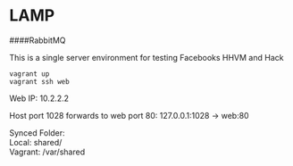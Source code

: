 LAMP
===

####RabbitMQ

This is a single server environment for testing Facebooks HHVM and Hack

```vagrant up```  
```vagrant ssh web```  

Web IP: 10.2.2.2  

Host port 1028 forwards to web port 80: 127.0.0.1:1028 -> web:80

Synced Folder: <br>
    Local:   shared/ <br>
    Vagrant: /var/shared
